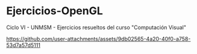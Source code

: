 # Ejercicios-OpenGL
Ciclo VI - UNMSM - Ejercicios resueltos del curso "Computación Visual"



https://github.com/user-attachments/assets/9db02565-4a20-40f0-a758-53d7a57d5111

